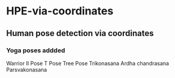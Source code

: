 # HPE-via-coordinates

## Human pose detection via coordinates 

### Yoga poses addded
Warrior II Pose
T Pose
Tree Pose
Trikonasana
Ardha chandrasana
Parsvakonasana

